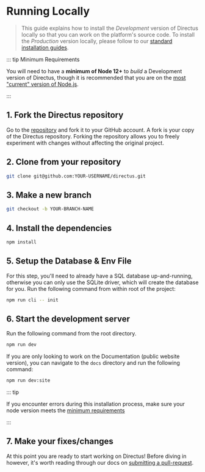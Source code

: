 # Running Locally

> This guide explains how to install the _Development_ version of Directus locally so that you can work on the platform's source code. To install the _Production_ version locally, please follow to our [standard installation guides](/getting-started/installation/).

::: tip Minimum Requirements

You will need to have a **minimum of Node 12+** to _build_ a Development version of Directus, though it is recommended that you are on the [most "current" version of Node.js](https://nodejs.dev/en/about/releases/).

:::

## 1. Fork the Directus repository

Go to the [repository](https://github.com/directus/directus) and fork it to your GitHub account. A fork is your copy of
the Directus repository. Forking the repository allows you to freely experiment with changes without affecting the
original project.

## 2. Clone from your repository

```bash
git clone git@github.com:YOUR-USERNAME/directus.git
```

## 3. Make a new branch

```bash
git checkout -b YOUR-BRANCH-NAME
```

## 4. Install the dependencies

```bash
npm install
```

## 5. Setup the Database & Env File

For this step, you'll need to already have a SQL database up-and-running, otherwise you can only use the SQLite driver,
which will create the database for you. Run the following command from within root of the project:

```bash
npm run cli -- init
```

## 6. Start the development server

Run the following command from the root directory.

```bash
npm run dev
```

If you are only looking to work on the Documentation (public website version), you can navigate to the `docs` directory and run the following command:

```bash
npm run dev:site
```

::: tip

If you encounter errors during this installation process, make sure your node version meets the
[minimum requirements](/guides/installation/cli)

:::

## 7. Make your fixes/changes

At this point you are ready to start working on Directus! Before diving in however, it's worth reading through our docs
on [submitting a pull-request](#Submitting-a-Pull-Request).
